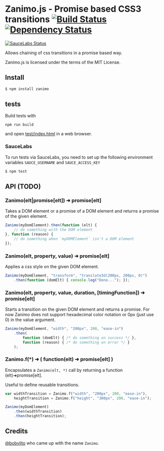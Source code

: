 # Zanimo.js - Promise based CSS3 transitions [![Build Status](https://secure.travis-ci.org/peutetre/Zanimo.png?branch=Q)](http://travis-ci.org/peutetre/Zanimo) [![Dependency Status](https://gemnasium.com/peutetre/Zanimo.png)](https://gemnasium.com/peutetre/Zanimo)

[![SauceLabs Status](https://saucelabs.com/browser-matrix/zanimo.svg)](https://saucelabs.com/u/zanimo)

Allows chaining of css transitions in a promise based way.

Zanimo.js is licensed under the terms of the MIT License.

## Install

```sh
$ npm install zanimo
```

##  tests

Build tests with

```
npm run build
```

and open [test/index.html](http://peutetre.github.com/Zanimo/test/index.html) in a web browser.

### SauceLabs

To run tests via SauceLabs, you need to set up the following environment variables `SAUCE_USERNAME` and `SAUCE_ACCESS_KEY`

~~~sh
$ npm test
~~~

## API (TODO)

### Zanimo(elt|promise[elt]) ➜  promise[elt]

Takes a DOM element or a promise of a DOM element and returns a promise of the given element.

~~~ javascript
Zanimo(myDomElement).then(function (elt) {
    // do something with the DOM element
}, function (reason) {
    // do something when `myDOMElement` isn't a DOM element
});
~~~


### Zanimo(elt, property, value) ➜  promise[elt]

Applies a css style on the given DOM element.

~~~ javascript
Zanimo(myDomElement, "transform", "translate3d(200px, 200px, 0)")
    .then(function (domElt) { console.log("Done..."); });
~~~


### Zanimo(elt, property, value, duration, [timingFunction])  ➜  promise[elt]

Starts a transition on the given DOM element and returns a promise.
For now Zanimo does not support hexadecimal color notation or 0px (just use 0) in the value argument.

~~~ javascript
Zanimo(myDomElement, "width", "200px", 200, "ease-in")
    .then(
        function (domElt) { /* do something on success */ },
        function (reason) { /* do something on error */ }
    );
~~~

### Zanimo.f(*)  ➜  ( function(elt) ➜  promise[elt] )

Encapsulates a `Zanimo(elt, *)` call by returning a function (elt)➜promise[elt]. 

Useful to define reusable transitions.

~~~ javascript
var widthTransition = Zanimo.f("width", "200px", 200, "ease-in"),
    heightTransition = Zanimo.f("height", "300px", 200, "ease-in");

Zanimo(myDomElement)
    .then(widthTransition)
    .then(heightTransition);
~~~

## Credits

[@bobylito](http://bobylito.me/) who came up with the name `Zanimo`.
